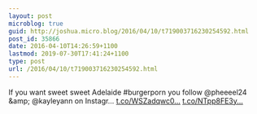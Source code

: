 ```yaml
---
layout: post
microblog: true
guid: http://joshua.micro.blog/2016/04/10/t719003716230254592.html
post_id: 35866
date: 2016-04-10T14:26:59+1100
lastmod: 2019-07-30T17:41:24+1100
type: post
url: /2016/04/10/t719003716230254592.html
---
```

If you want sweet sweet Adelaide #burgerporn you follow @pheeeel24 &amp;amp; @kayleyann on Instagr… [t.co/WSZadqwc0...](https://t.co/WSZadqwc0T) [t.co/NTpp8FE3y...](https://t.co/NTpp8FE3yo)
